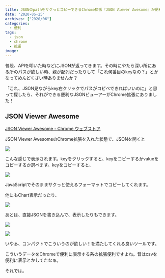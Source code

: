 ```yaml
---
title: JSONのpathをサクっとコピーできるChrome拡張『JSON Viewer Awesome』が便利
date: '2020-06-25'
archives: ["2020/06"]
categories:
  - 便利
tags:
  - json
  - chrome
  - 拡張
image:
---
```

普段、APIを叩いた時などにJSONが返ってきます。その時にやたら深い所にある所のパスが欲しい時、親が配列だったりして「これ何番目のkeyなの？」とかなってめんどくさい時ありませんか？

「これ、JSON見ながらkey右クリックでパスがコピペできればいいのに」と思って探したら、それができる便利なJSONビューアーがChrome拡張にありました！

## JSON Viewer Awesome

[JSON Viewer Awesome - Chrome ウェブストア](https://chrome.google.com/webstore/detail/json-viewer-awesome/iemadiahhbebdklepanmkjenfdebfpfe)

JSON Viewer AwesomeのChrome拡張を入れた状態で、JSONを開くと

![](/images/20200623-101213.jpg)

こんな感じで表示されます。keyをクリックすると、keyをコピーするかvalueをコピーするか選べます。keyをコピーすると、

![](/images/20200623-101234.jpg)

JavaScriptでそのままサクっと使えるフォーマットでコピーしてくれます。

他にもChart表示だったり、

![](/images/20200623-101308.jpg)

あとは、直接JSONを書き込んで、表示したりもできます。

![](/images/20200623-101413.jpg)

![](/images/20200623-101434.jpg)

いやぁ、コンパクトでこういうのが欲しい！を満たしてくれる良いツールです。

こういうデータをChromeで便利に表示する系の拡張便利ですよね。昔はcsvを便利に表示とかしてたなぁ。

それでは。
